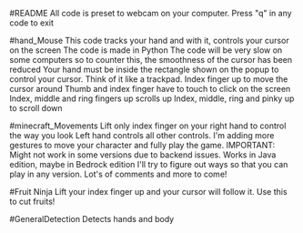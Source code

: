 #README
All code is preset to webcam on your computer.
Press "q" in any code to exit

#hand_Mouse
This code tracks your hand and with it, controls your cursor on the screen
The code is made in Python
The code will be very slow on some computers so to counter this, the smoothness of the cursor has been reduced
Your hand must be inside the rectangle shown on the popup to control your cursor. Think of it like a trackpad.
Index finger up to move the cursor around
Thumb and index finger have to touch to click on the screen
Index, middle and ring fingers up scrolls up
Index, middle, ring and pinky up to scroll down

#minecraft_Movements
Lift only index finger on your right hand to control the way you look
Left hand controls all other controls.
I'm adding more gestures to move your character and fully play the game.
IMPORTANT: Might not work in some versions due to backend issues. Works in Java edition, maybe in Bedrock edition
I'll try to figure out ways so that you can play in any version.
Lot's of comments and more to come!

#Fruit Ninja
Lift your index finger up and your cursor will follow it. Use this to cut fruits!

#GeneralDetection
Detects hands and body
